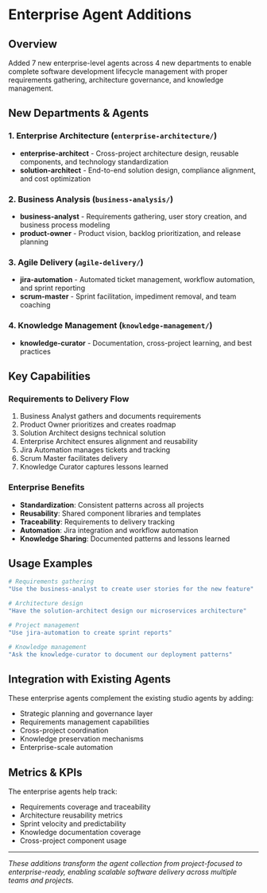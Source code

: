 # Enterprise Agent Additions

## Overview
Added 7 new enterprise-level agents across 4 new departments to enable complete software development lifecycle management with proper requirements gathering, architecture governance, and knowledge management.

## New Departments & Agents

### 1. Enterprise Architecture (`enterprise-architecture/`)
- **enterprise-architect** - Cross-project architecture design, reusable components, and technology standardization
- **solution-architect** - End-to-end solution design, compliance alignment, and cost optimization

### 2. Business Analysis (`business-analysis/`)
- **business-analyst** - Requirements gathering, user story creation, and business process modeling
- **product-owner** - Product vision, backlog prioritization, and release planning

### 3. Agile Delivery (`agile-delivery/`)
- **jira-automation** - Automated ticket management, workflow automation, and sprint reporting
- **scrum-master** - Sprint facilitation, impediment removal, and team coaching

### 4. Knowledge Management (`knowledge-management/`)
- **knowledge-curator** - Documentation, cross-project learning, and best practices

## Key Capabilities

### Requirements to Delivery Flow
1. Business Analyst gathers and documents requirements
2. Product Owner prioritizes and creates roadmap
3. Solution Architect designs technical solution
4. Enterprise Architect ensures alignment and reusability
5. Jira Automation manages tickets and tracking
6. Scrum Master facilitates delivery
7. Knowledge Curator captures lessons learned

### Enterprise Benefits
- **Standardization**: Consistent patterns across all projects
- **Reusability**: Shared component libraries and templates
- **Traceability**: Requirements to delivery tracking
- **Automation**: Jira integration and workflow automation
- **Knowledge Sharing**: Documented patterns and lessons learned

## Usage Examples

```bash
# Requirements gathering
"Use the business-analyst to create user stories for the new feature"

# Architecture design
"Have the solution-architect design our microservices architecture"

# Project management
"Use jira-automation to create sprint reports"

# Knowledge management
"Ask the knowledge-curator to document our deployment patterns"
```

## Integration with Existing Agents

These enterprise agents complement the existing studio agents by adding:
- Strategic planning and governance layer
- Requirements management capabilities
- Cross-project coordination
- Knowledge preservation mechanisms
- Enterprise-scale automation

## Metrics & KPIs

The enterprise agents help track:
- Requirements coverage and traceability
- Architecture reusability metrics
- Sprint velocity and predictability
- Knowledge documentation coverage
- Cross-project component usage

---

*These additions transform the agent collection from project-focused to enterprise-ready, enabling scalable software delivery across multiple teams and projects.*